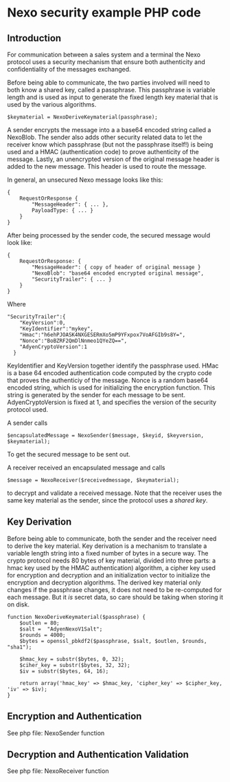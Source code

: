 # Nexo security example PHP code

## Introduction
For communication between a sales system and a terminal the Nexo protocol uses a security mechanism that
ensure both authenticity and confidentiality of the messages exchanged.

Before being able to communicate, the two parties involved will need to both know a shared key, called a passphrase.
This passphrase is variable length and is used as input to generate the fixed length key material that is used by the various algorithms.

	$keymaterial = NexoDeriveKeymaterial(passphrase);

A sender encrypts the message into a a base64 encoded string called a NexoBlob. The sender also adds other security related 
data to let the receiver know which passphrase (but not the passphrase itself!) is being used and a HMAC (authentication code) 
to prove authenticity of the message.
Lastly, an unencrypted version of the original message header is added to the new message. This header is used to route the message.
 
In general, an unsecured Nexo message looks like this:

	{
		RequestOrResponse {
			"MessageHeader": { ... },
			PayloadType: { ... }
		}
	}

After being processed by the sender code, the secured message would look like:

	{
		RequestOrResponse: {  
      		"MessageHeader": { copy of header of original message }
      		"NexoBlob": "base64 encoded encrypted original message",
      		"SecurityTrailer": { ... }
		}
	}
 
 Where 
 
	"SecurityTrailer":{  
		"KeyVersion":0,
        "KeyIdentifier":"mykey",
        "Hmac":"h6ehPJOASK4NXGESERmXo5mP9YFxpox7VoAFGIb9s8Y=",
        "Nonce":"BoBZRF2QmDlNnmeo1QYeZQ==",
        "AdyenCryptoVersion":1
      }
 
 KeyIdentifier and KeyVersion together identify the passphrase used.
 HMac is a base 64 encoded authentication code computed by the crypto code that proves the authenticiy
 of the message.
 Nonce is a random base64 encoded string, which is used for initializing the encryption function. This string is generated
 by the sender for each message to be sent.
 AdyenCryptoVersion is fixed at 1, and specifies the version of the security protocol used.
 
 A sender calls 
 
	$encapsulatedMessage = NexoSender($message, $keyid, $keyversion, $keymaterial);

To get the secured message to be sent out.

A receiver received an encapsulated message and calls

	$message = NexoReceiver($receivedmessage, $keymaterial);
	
to decrypt and validate a received message. Note that the receiver uses the same key material as the sender, since
the protocol uses a *shared key*.
 
## Key Derivation
Before being able to communicate, both the sender and the receiver need to derive the key material. Key derivation is
a mechanism to translate a variable length string into a fixed number of bytes in a secure way. The crypto protocol needs 80 bytes of key material, divided into three parts: a hmac key used by the HMAC authentication) algorithm, a cipher key used for encryption and decryption and an initialization vector to initialize the encryption and decryption algorithms.
The derived key material only changes if the passphrase changes, it does not need to be re-computed for each message. But it *is*
secret data, so care should be taking when storing it on disk.


	function NexoDeriveKeymaterial($passphrase) {
        $outlen = 80;
        $salt =  "AdyenNexoV1Salt";
        $rounds = 4000;
        $bytes = openssl_pbkdf2($passphrase, $salt, $outlen, $rounds, "sha1");

        $hmac_key = substr($bytes, 0, 32);
        $ciher_key = substr($bytes, 32, 32);
        $iv = substr($bytes, 64, 16);

        return array('hmac_key' => $hmac_key, 'cipher_key' => $cipher_key, 'iv' => $iv);
	}
	 
 ## Encryption and Authentication
See php file: NexoSender function
 
 ## Decryption and Authentication Validation
 See php file: NexoReceiver function
 
 
 
